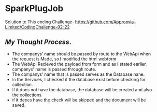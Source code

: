 # SparkPlugJob
Solution to This coding Challenge-  https://github.com/Approovia-Limited/CodingChallenge-02-22

## *My Thought Process*.
- The companys' name should be passed by route to the WebApi when the request is Made, so I modified the  html webform
- The WebApi Recieved the payload from form and as I stated earlier, companys' name is passed through route.
- The companys' name that is passed serves as the Database nane.
- In the Services, I checked if the database exist before checking for collection.
- If it does not have the database, the database will be created and also the collections.
- if it deoes have the check will be skipped and the document will be saved.
